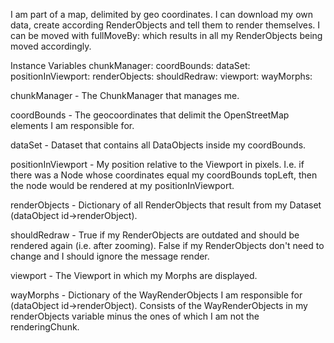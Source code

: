 I am part of a map, delimited by geo coordinates. I can download my own data, create according RenderObjects and tell them to render themselves. I can be moved with fullMoveBy: which results in all my RenderObjects being moved accordingly.

Instance Variables
	chunkManager:		<OSMChunkManager>
	coordBounds:		<Rectangle>
	dataSet:		<OSMDataset>
	positionInViewport:		<Point>
	renderObjects:		<Dictionary>
	shouldRedraw:		<Booleans>
	viewport:		<OSMViewport>
	wayMorphs:		<Dictionary>

chunkManager
	- The ChunkManager that manages me.

coordBounds
	- The geocoordinates that delimit the OpenStreetMap elements I am responsible for.

dataSet
	- Dataset that contains all DataObjects inside my coordBounds.

positionInViewport
	- My position relative to the Viewport in pixels. I.e. if there was a Node whose coordinates equal my coordBounds topLeft, then the node would be rendered at my positionInViewport.

renderObjects
	- Dictionary of all RenderObjects that result from my Dataset (dataObject id->renderObject).

shouldRedraw
	- True if my RenderObjects are outdated and should be rendered again (i.e. after zooming). False if my RenderObjects don't need to change and I should ignore the message render.

viewport
	- The Viewport in which my Morphs are displayed.

wayMorphs
	- Dictionary of the WayRenderObjects I am responsible for (dataObject id->renderObject). Consists of the WayRenderObjects in my renderObjects variable minus the ones of which I am not the renderingChunk.